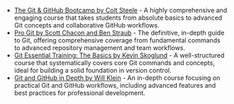

* [The Git & GitHub Bootcamp by Colt Steele](https://www.udemy.com/course/git-and-github-bootcamp/) - A highly comprehensive and engaging course that takes students from absolute basics to advanced Git concepts and collaborative GitHub workflows.
* [Pro Git by Scott Chacon and Ben Straub](https://www.amazon.com/Pro-Git-Scott-Chacon/dp/1484200772/) - The definitive, in-depth guide to Git, offering comprehensive coverage from fundamental commands to advanced repository management and team workflows.
* [Git Essential Training: The Basics by Kevin Skoglund](https://www.linkedin.com/learning/git-essential-training-the-basics-2019/) - A well-structured course that systematically covers core Git commands and concepts, ideal for building a solid foundation in version control.
* [Git and GitHub in Depth by Will Klein](https://frontendmasters.com/courses/git-github/) - An in-depth course focusing on practical Git and GitHub workflows, including advanced features and best practices for professional development.